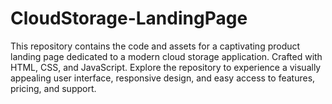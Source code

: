 # CloudStorage-LandingPage
This repository contains the code and assets for a captivating product landing page dedicated to a modern cloud storage application. Crafted with HTML, CSS, and JavaScript. Explore the repository to experience a visually appealing user interface, responsive design, and easy access to features, pricing, and support.
